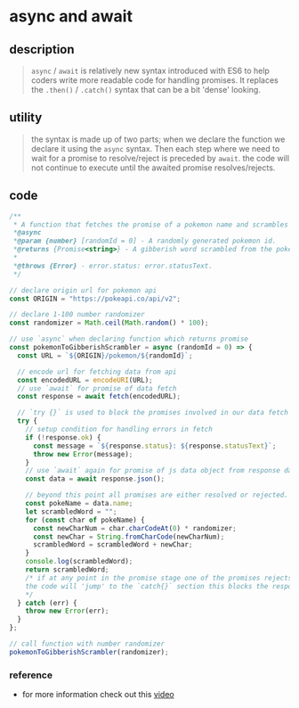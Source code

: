 # async and await

## description

> `async` / `await` is relatively new syntax introduced with ES6 to help coders
> write more readable code for handling promises. It replaces the `.then()` /
> `.catch()` syntax that can be a bit 'dense' looking.

## utility

> the syntax is made up of two parts; when we declare the function we declare it
> using the `async` syntax. Then each step where we need to wait for a promise
> to resolve/reject is preceded by `await`. the code will not continue to
> execute until the awaited promise resolves/rejects.

## code

```js
/**
 * A function that fetches the promise of a pokemon name and scrambles it into a gibberish word
 *@async
 *@param {number} [randomId = 0] - A randomly generated pokemon id.
 *@returns {Promise<string>} - A gibberish word scrambled from the pokemon name.
 *
 *@throws {Error} - error.status: error.statusText.
 */

// declare origin url for pokemon api
const ORIGIN = "https://pokeapi.co/api/v2";

// declare 1-100 number randomizer
const randomizer = Math.ceil(Math.random() * 100);

// use `async` when declaring function which returns promise
const pokemonToGibberishScrambler = async (randomId = 0) => {
  const URL = `${ORIGIN}/pokemon/${randomId}`;

  // encode url for fetching data from api
  const encodedURL = encodeURI(URL);
  // use `await` for promise of data fetch
  const response = await fetch(encodedURL);

  // `try {}` is used to block the promises involved in our data fetch and how the data is handled
  try {
    // setup condition for handling errors in fetch
    if (!response.ok) {
      const message = `${response.status}: ${response.statusText}`;
      throw new Error(message);
    }
    // use `await` again for promise of js data object from response data
    const data = await response.json();

    // beyond this point all promises are either resolved or rejected. no need for `await` anymore
    const pokeName = data.name;
    let scrambledWord = "";
    for (const char of pokeName) {
      const newCharNum = char.charCodeAt(0) * randomizer;
      const newChar = String.fromCharCode(newCharNum);
      scrambledWord = scrambledWord + newChar;
    }
    console.log(scrambledWord);
    return scrambledWord;
    /* if at any point in the promise stage one of the promises rejects
    the code will 'jump' to the `catch{}` section this blocks the response and handling of errors with the promises
    */
  } catch (err) {
    throw new Error(err);
  }
};

// call function with number randomizer
pokemonToGibberishScrambler(randomizer);
```

### reference

- for more information check out this
  [video](https://www.youtube.com/watch?v=chavThlNz3s)

